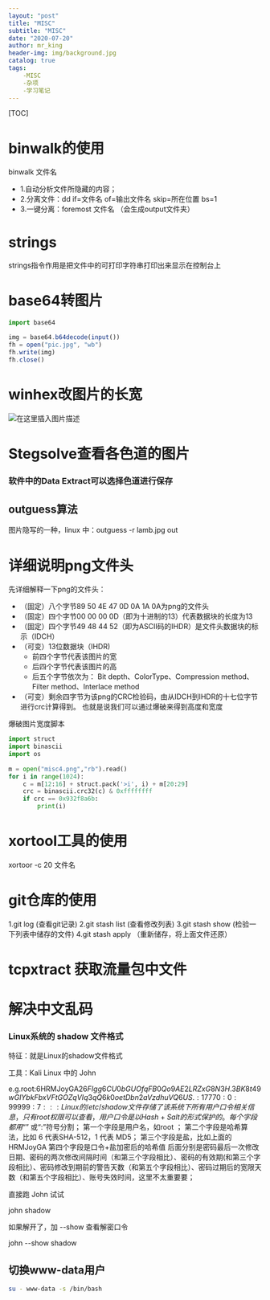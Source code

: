 ```yaml
---
layout: "post"
title: "MISC"
subtitle: "MISC"
date: "2020-07-20"
author: mr_king
header-img: img/background.jpg
catalog: true
tags: 
    -MISC
    -杂项
    -学习笔记
---
```

[TOC]



# binwalk的使用

binwalk 文件名  
- 1.自动分析文件所隐藏的内容；
- 2.分离文件：dd if=文件名 of=输出文件名 skip=所在位置 bs=1
- 3.一键分离：foremost 文件名 （会生成output文件夹）


# strings
strings指令作用是把文件中的可打印字符串打印出来显示在控制台上

# base64转图片
```javascript
import base64

img = base64.b64decode(input())
fh = open("pic.jpg", "wb")
fh.write(img)
fh.close()


```

# winhex改图片的长宽
![在这里插入图片描述](https://imgconvert.csdnimg.cn/aHR0cHM6Ly9zdGF0aWMub3NjaGluYS5uZXQvdXBsb2Fkcy9pbWcvMjAxNjEwLzI3MTcxNDUzX2N2NWguanBn?x-oss-process=image/format,png)
#  Stegsolve查看各色道的图片
### 软件中的Data Extract可以选择色道进行保存
## outguess算法
图片隐写的一种，linux 中：outguess -r lamb.jpg out

# 详细说明png文件头
先详细解释一下png的文件头：
- （固定）八个字节89 50 4E 47 0D 0A 1A 0A为png的文件头
- （固定）四个字节00 00 00 0D（即为十进制的13）代表数据块的长度为13
- （固定）四个字节49 48 44 52（即为ASCII码的IHDR）是文件头数据块的标示（IDCH）
- （可变）13位数据块（IHDR)
    - 前四个字节代表该图片的宽
    - 后四个字节代表该图片的高
    - 后五个字节依次为：
    Bit depth、ColorType、Compression method、Filter method、Interlace method
- （可变）剩余四字节为该png的CRC检验码，由从IDCH到IHDR的十七位字节进行crc计算得到。
也就是说我们可以通过爆破来得到高度和宽度

爆破图片宽度脚本
```python
import struct
import binascii
import os
 
m = open("misc4.png","rb").read()
for i in range(1024):
    c = m[12:16] + struct.pack('>i', i) + m[20:29]
    crc = binascii.crc32(c) & 0xffffffff
    if crc == 0x932f8a6b:
        print(i)
```

# xortool工具的使用

xortoor -c 20 文件名


# git仓库的使用

1.git log (查看git记录)
2.git stash list (查看修改列表)
3.git stash show (检验一下列表中储存的文件)
4.git stash apply （重新储存，将上面文件还原）



# tcpxtract 获取流量包中文件







# 解决中文乱码

<meta http-equiv="Content-Type" content="text/html; charset=utf-8" /> 

### Linux系统的 shadow 文件格式

特征：就是Linux的shadow文件格式

工具：Kali Linux 中的 John

e.g.root:$6$HRMJoyGA$26FIgg6CU0bGUOfqFB0Qo9AE2LRZxG8N3H.3BK8t49wGlYbkFbxVFtGOZqVIq3q
Q6k0oetDbn2aVzdhuVQ6US.:17770:0:99999:7:::
Linux的 /etc/shadow 文件存储了该系统下所有用户口令相关信息，只有 root 权限可以查看，用户口令是以 Hash + Salt 的形式保护的。
每个字段都用 “$” 或“:”符号分割；
第一个字段是用户名，如root ；
第二个字段是哈希算法，比如 6 代表SHA-512，1 代表 MD5；
第三个字段是盐，比如上面的 HRMJoyGA
第四个字段是口令+盐加密后的哈希值
后面分别是密码最后一次修改日期、密码的两次修改间隔时间（和第三个字段相比）、密码的有效期(和第三个字段相比）、密码修改到期前的警告天数（和第五个字段相比）、密码过期后的宽限天数（和第五个字段相比）、账号失效时间，这里不太重要要；

直接跑 John 试试

john shadow

如果解开了，加 --show 查看解密口令

john --show shadow



## 切换www-data用户

```bash
su - www-data -s /bin/bash
```

